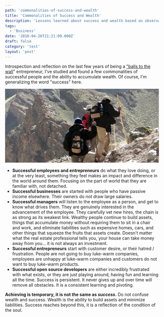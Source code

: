```yaml
---
path: 'commonalities-of-success-and-wealth'
title: 'Commonalities of Success and Wealth'
description: 'Lessons learned about success and wealth based on observation.'
tags:
  - 'Business'
date: '2010-04-26T21:21:09.000Z'
draft: false
category: 'test'
layout: 'post'
---
```


Introspection and reflection on the last few years of being a ["balls to the wall](http://en.wiktionary.org/wiki/balls_to_the_wall)" entrepreneur, I've studied and found a few commonalities of successful people and the ability to accumulate wealth. Of course, I'm generalizing the word "success" here.

![](./mountain-hike.jpg)

- **Successful employees and entrepreneurs** do what they love doing, or at the very least, something they feel makes an impact and difference in the world around them. Focusing on the part of world that they are familiar with, not detached.
- **Successful businesses** are started with people who have passive income elsewhere. Their owners do not draw large salaries.
- **Successful managers** will listen to the employee as a person, and get to know what drives them. They are genuinely interested in the advancement of the employee. They carefully vet new hires, the chain is as strong as its weakest link. Wealthy people continue to build assets, things that accumulate money without requiring them to sit in a chair and work, and eliminate liabilities such as expensive homes, cars, and other things that squeeze the fruits that assets create. Doesn't matter what the real estate professional tells you, your house can take money away from you... it is not always an investment.
- **Successful entrepreneurs** start with customer desire, or their hatred / frustration. People are not going to buy luke-warm companies, employees are unhappy at luke-warm companies and customers do not want to buy luke-warm products.
- **Successful open source developers** are either incredibly frustrated with what exists, or they are just playing around, having fun and learning all the time. Success is persistent. It never gives up and over time will remove all obstacles. It is a consistent learning and pivoting.

**Achieving is temporary, it is not the same as _success_.** Do not confuse wealth and success. Wealth is the ability to build assets and minimize liabilities. Success reaches beyond this, it is a reflection of the condition of the soul.
